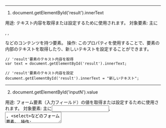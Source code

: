 
---
1. document.getElementById('result').innerText

用途: テキスト内容を取得または設定するために使用されます。
対象要素: 主に<div>, <span>, <p>などのコンテンツを持つ要素。
操作: このプロパティを使用することで、要素の内部のテキストを取得したり、新しいテキストを設定することができます。

```
// 'result'要素のテキスト内容を取得
var text = document.getElementById('result').innerText;

// 'result'要素のテキスト内容を設定
document.getElementById('result').innerText = "新しいテキスト";
```

---

2. document.getElementById('inputN').value

用途: フォーム要素（入力フィールド）の値を取得または設定するために使用されます。
対象要素: 主に<input>, <textarea>, <select>などのフォーム要素。
操作: このプロパティを使用することで、ユーザーが入力した値を取得したり、新しい値を設定することができます。

```
// 'inputN'入力フィールドの値を取得
var value = document.getElementById('inputN').value;

// 'inputN'入力フィールドの値を設定
document.getElementById('inputN').value = "新しい値";
```

---
